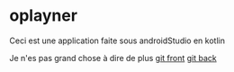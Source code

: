 # oplayner

Ceci est une application faite sous androidStudio en kotlin

Je n'es pas grand chose à dire de plus 
[git front](https://github.com/eltha9/oplayner)
[git back](https://github.com/eltha9/oplayner_back)